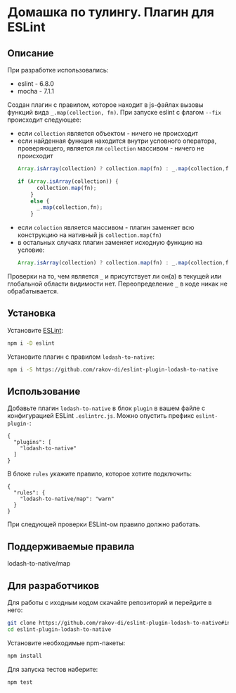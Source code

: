 # Домашка по тулингу. Плагин для ESLint

## Описание <a name="#about"></a>

При разработке использовались:
- eslint - 6.8.0
- mocha - 7.1.1

Создан плагин с правилом, которое находит в js-файлах вызовы функций вида `_.map(collection, fn)`. 
При запуске eslint с флагом `--fix` происходит следующее:
- если `collection` является объектом - ничего не происходит
- если найденная функция находится внутри условного оператора, проверяющего, является ли `collection` массивом - ничего не происходит
    ```js
    Array.isArray(collection) ? collection.map(fn) : _.map(collection,fn);
    ```
    ```js
    if (Array.isArray(collection)) {
          collection.map(fn);
        }
        else {
          _.map(collection,fn);
        }
    ```
- если `colection` является массивом - плагин заменяет всю конструкцию на нативный js `collection.map(fn)`
- в остальных случаях плагин заменяет исходную функцию на условие:
    ```js
    Array.isArray(collection) ? collection.map(fn) : _.map(collection,fn);
    ```

Проверки на то, чем является `_` и присутствует ли он(а) в текущей или глобальной области видимости нет. Переопределение `_` в коде никак не обрабатывается.

## Установка <a name="#install"></a>

Установите [ESLint](http://eslint.org/):

```bash
npm i -D eslint
```

Установите плагин с правилом `lodash-to-native`:

```bash
npm i -S https://github.com/rakov-di/eslint-plugin-lodash-to-native
```

## Использование <a name="#use"></a>

Добавьте плагин `lodash-to-native` в блок `plugin` в вашем файле с конфигурацией ESLint `.eslintrc.js`. Можно опустить префикс `eslint-plugin-`:
```
{
  "plugins": [
    "lodash-to-native"
  ]
}
```

В блоке `rules` укажите правило, которое хотите подключить:
```
{
  "rules": {
    "lodash-to-native/map": "warn"
  }
}
```

При следующей проверки ESLint-ом правило должно работать.

## Поддерживаемые правила <a name="#rules"></a>

lodash-to-native/map


## Для разработчиков <a name="#developers"></a>

Для работы с иходным кодом скачайте репозиторий и перейдите в него:
```bash
git clone https://github.com/rakov-di/eslint-plugin-lodash-to-native#installation
cd eslint-plugin-lodash-to-native
```

Установите необходимые npm-пакеты:
```bash
npm install
```

Для запуска тестов наберите:
```bash
npm test
```
